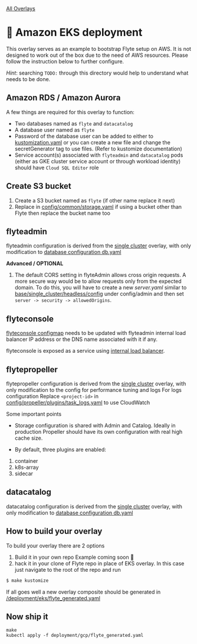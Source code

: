 [All Overlays](./)
# :construction: Amazon EKS deployment

This overlay serves as an example to bootstrap Flyte setup on AWS. It is not
designed to work out of the box due to the need of AWS resources. Please follow the instruction
below to further configure.

_Hint_: searching `TODO:` through this directory would help to understand what needs to be done.

## Amazon RDS / Amazon Aurora

A few things are required for this overlay to function:

* Two databases named as `flyte` and `datacatalog`
* A database user named as `flyte`
* Password of the database user can be added to either to [kustomization.yaml](kustomization.yaml) or you can create a new file and change the secretGenerator tag to use files. (Refer to kustomize documentation)
* Service account(s) associated with `flyteadmin` and `datacatalog` pods (either as GKE cluster
  service account or through workload identity) should have `Cloud SQL Editor` role

## Create S3 bucket
1. Create a S3 bucket named as `flyte` (if other name replace it next)
1. Replace in [config/common/storage.yaml](config/common/storage.yaml) if using a bucket other than Flyte then replace the bucket name too

## flyteadmin

flyteadmin configuration is derived from the [single cluster](../../base/single_cluster) overlay, with only modification to [database configuration db.yaml](config/admin/db.yaml)

**Advanced / OPTIONAL**
1. The default CORS setting in flyteAdmin allows cross origin requests. A more secure way would be to allow requests only from the expected domain. To do this, you will have to create a new *server.yaml*
similar to [base/single_cluster/headless/config](../../base/single_cluster/headless/config) under config/admin and then set
`server -> security -> allowedOrigins`.

## flyteconsole

[flyteconsole configmap](console/config.yaml) needs to be updated with flyteadmin internal load
balancer IP address or the DNS name associated with it if any.

flyteconsole is exposed as a service using [internal load balancer](https://cloud.google.com/kubernetes-engine/docs/how-to/internal-load-balancing).

## flytepropeller

flytepropeller configuration is derived from the [single cluster](../../base/single_cluster) overlay, with only modification to the config for performance tuning and logs
For logs configuration Replace `<project-id>` in [config/propeller/plugins/task_logs.yaml](config/propeller/plugins/task_logs.yaml) to use CloudWatch

Some important points

* Storage configuration is shared with Admin and Catalog. Ideally in production Propeller should have its own configuration with real high cache size.

* By default, three plugins are enabled:
1. container
2. k8s-array
3. sidecar

## datacatalog

datacatalog configuration is derived from the [single cluster](../../base/single_cluster) overlay, with only modification to [database configuration db.yaml](config/datacatalog/db.yaml)


## How to build your overlay
To build your overlay there are 2 options
1. Build it in your own repo Example coming soon :construction:
1. hack it in your clone of Flyte repo in place of EKS overlay. In this case just navigate to the root of the repo and run
```bash
$ make kustomize
```
If all goes well a new overlay composite should be generated in [<root>/deployment/eks/flyte_generated.yaml](../../../deployment/eks/flyte_generated.yaml)

## Now ship it

``` shell
make
kubectl apply -f deployment/gcp/flyte_generated.yaml
```

